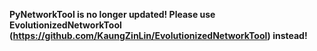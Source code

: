 **PyNetworkTool is no longer updated! Please use EvolutionizedNetworkTool (https://github.com/KaungZinLin/EvolutionizedNetworkTool) instead!**
